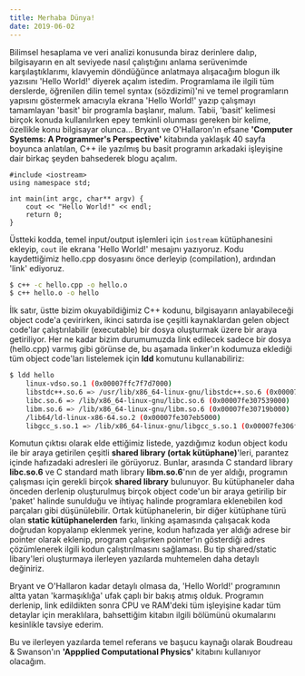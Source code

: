 ```yaml
---
title: Merhaba Dünya!
date: 2019-06-02
---
```


Bilimsel hesaplama ve veri analizi konusunda biraz derinlere dalıp, bilgisayarın en alt seviyede nasıl çalıştığını anlama serüvenimde karşılaştıklarımı, klavyemin döndüğünce anlatmaya alışacağım blogun ilk yazısını 'Hello World!' diyerek açalım istedim. Programlama ile ilgili tüm derslerde, öğrenilen dilin temel syntax (sözdizimi)'ni ve temel programların yapısını göstermek amacıyla ekrana 'Hello World!' yazıp çalışmayı tamamlayan 'basit' bir programla başlanır, malum. Tabii, 'basit' kelimesi birçok konuda kullanılırken epey temkinli olunması gereken bir kelime, özellikle konu bilgisayar olunca... Bryant ve O'Hallaron'ın efsane **'Computer Systems: A Programmer's Perspective'** kitabında yaklaşık 40 sayfa boyunca anlatılan, C++ ile yazılmış bu basit programın arkadaki işleyişine dair birkaç şeyden bahsederek blogu açalım.

```
#include <iostream>
using namespace std;

int main(int argc, char** argv) {
	cout << "Hello World!" << endl; 
	return 0;
}
```
Üstteki kodda, temel input/output işlemleri için ```iostream``` kütüphanesini ekleyip, ```cout``` ile ekrana 'Hello World!' mesajını yazıyoruz. Kodu kaydettiğimiz hello.cpp dosyasını önce derleyip (compilation), ardından 'link' ediyoruz.

```bash
$ c++ -c hello.cpp -o hello.o
$ c++ hello.o -o hello
```
İlk satır, üstte bizim okuyabildiğimiz C++ kodunu, bilgisayarın anlayabileceği object code'a çevirirken, ikinci satırda ise çeşitli kaynaklardan gelen object code'lar çalıştırılabilir (executable) bir dosya oluşturmak üzere bir araya getiriliyor. Her ne kadar bizim durumumuzda link edilecek sadece bir dosya (hello.cpp) varmış gibi görünse de, bu aşamada linker'ın kodumuza eklediği tüm object code'ları listelemek için **ldd** komutunu kullanabiliriz:
```bash
$ ldd hello
	linux-vdso.so.1 (0x00007ffc7f7d7000)
	libstdc++.so.6 => /usr/lib/x86_64-linux-gnu/libstdc++.so.6 (0x00007fe30792a000)
	libc.so.6 => /lib/x86_64-linux-gnu/libc.so.6 (0x00007fe307539000)
	libm.so.6 => /lib/x86_64-linux-gnu/libm.so.6 (0x00007fe30719b000)
	/lib64/ld-linux-x86-64.so.2 (0x00007fe307eb5000)
	libgcc_s.so.1 => /lib/x86_64-linux-gnu/libgcc_s.so.1 (0x00007fe306f83000)
```
Komutun çıktısı olarak elde ettiğimiz listede, yazdığımız kodun object kodu ile bir araya getirilen çeşitli **shared library (ortak kütüphane)**'leri, parantez içinde hafızadaki adresleri ile görüyoruz. Bunlar, arasında C standard library **libc.so.6** ve C standard math library **libm.so.6**'nın de yer aldığı, programın çalışması için gerekli birçok **shared library** bulunuyor. Bu kütüphaneler daha önceden derlenip oluşturulmuş birçok object code'un bir araya getirilip bir 'paket' halinde sunulduğu ve ihtiyaç halinde programlara eklenebilen kod parçaları gibi düşünülebilir. Ortak kütüphanelerin, bir diğer kütüphane türü olan **static kütüphanelerden** farkı, linking aşamasında çalışacak koda doğrudan kopyalanıp eklenmek yerine, kodun hafızada yer aldığı adrese bir pointer olarak eklenip, program çalışırken pointer'ın gösterdiği adres çözümlenerek ilgili kodun çalıştırılmasını sağlaması. Bu tip shared/static libary'leri oluşturmaya ilerleyen yazılarda muhtemelen daha detaylı değiniriz.

Bryant ve O'Hallaron kadar detaylı olmasa da, 'Hello World!' programının altta yatan 'karmaşıklığa' ufak çaplı bir bakış atmış olduk. Programın derlenip, link edildikten sonra CPU ve RAM'deki tüm işleyişine kadar tüm detaylar için meraklılara, bahsettiğim kitabın ilgili bölümünü okumalarını kesinlikle tavsiye ederim.

Bu ve ilerleyen yazılarda temel referans ve başucu kaynağı olarak  Boudreau & Swanson'ın **'Appplied Computational Physics'** kitabını kullanıyor olacağım.
